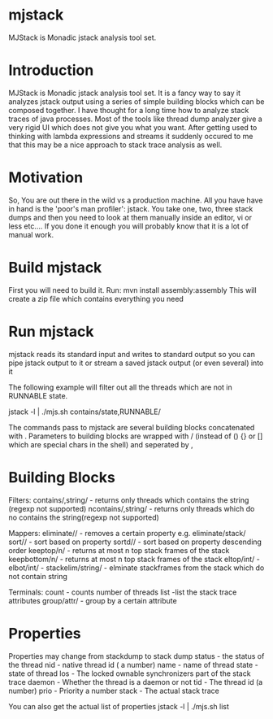 mjstack
=======
MJStack is Monadic jstack analysis tool set.

Introduction
=============
MJStack is Monadic jstack analysis tool set. It is a fancy way to say it analyzes jstack output using a series of simple building blocks
which can be composed together. I have thought for a long time how to analyze stack traces of java processes. Most of the tools like
thread dump analyzer give a very rigid UI which does not give you what you want. After getting used to thinking with lambda expressions
and streams it suddenly occured to me that this may be a nice approach to stack trace analysis as well.


Motivation
==========
So, You are out there in the wild vs a production machine. All you have have in hand is the 'poor's man profiler': jstack.
 You take one, two, three stack dumps and then you need to look at them manually inside an editor, vi or less etc....
 If you done it enough you will probably know that it is a lot of manual work.

Build mjstack
=============
First you will need to build it. Run:
mvn install assembly:assembly
This will create a zip file which contains everything you need

Run mjstack
===========
mjstack reads its standard input and writes to standard output so  you can pipe jstack output to it or
stream a saved jstack output (or even several) into it

The following example will filter out all the threads which are not in RUNNABLE state.

jstack -l <pid> | ./mjs.sh contains/state,RUNNABLE/

The commands pass to mjstack are several building blocks concatenated with .
Parameters to building blocks are wrapped with / (instead of () {} or [] which are special chars in the shell) and seperated by ,





Building Blocks
===============
Filters:
contains/<attr>,string/  - returns only threads which contains the string (regexp not supported)
ncontains/<attr>,string/  - returns only threads which do no contains the string(regexp not supported)

Mappers:
eliminate/<attr>/        - removes a certain property e.g. eliminate/stack/
sort/<attr>/             - sort based on property
sortd/<attr>/            - sort based on property descending order
keeptop/n/              - returns at most n top stack frames of the stack
keepbottom/n/           - returns at most n top stack frames of the stack
eltop/int/        -
elbot/int/        -
stackelim/string/        - elminate stackframes from the stack which do not contain string

Terminals:
count            - counts number of threads
list             -list the stack trace attributes
group/attr/      - group by a certain attribute


Properties
==========
Properties may change from stackdump to stack dump
status          - the status of the thread
nid             - native thread id ( a number)
name            - name of thread
state           - state of thread
los             - The locked ownable synchronizers part of the stack trace
daemon          - Whether the thread is a daemon or not
tid             - The thread id (a number)
prio            - Priority a number
stack           - The actual stack trace


You can also get the actual list of properties
jstack -l <pid> | ./mjs.sh list
